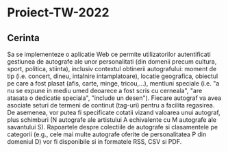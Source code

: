 # Proiect-TW-2022

## Cerinta

Sa se implementeze o aplicatie Web ce permite utilizatorilor autentificati gestiunea de autografe ale unor personalitati (din domenii precum cultura, sport, politica, stiinta), inclusiv contextul obtinerii autografului: moment de tip (i.e. concert, dineu, intalnire intamplatoare), locatie geografica, obiectul pe care a fost plasat (afis, carte, minge, tricou,...), mentiuni speciale (i.e. "a nu se expune in mediu umed deoarece a fost scris cu cerneala", "are atasata o dedicatie speciala", "include un desen"). Fiecare autograf va avea asociate seturi de termeni de continut (tag-uri) pentru a facilita regasirea. De asemenea, vor putea fi specificate cotatii vizand valoarea unui autograf, plus schimburi (N autografe ale artistului A echivalente cu M autografe ale savantului S). Rapoartele despre colectiile de autografe si clasamentele pe categorii (e.g., cele mai multe autografe oferite de personalitatea P din domeniul D) vor fi disponibile si in formatele RSS, CSV si PDF.